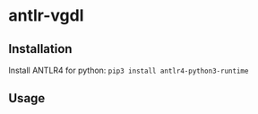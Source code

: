 # antlr-vgdl


## Installation
Install ANTLR4 for python: ```pip3 install antlr4-python3-runtime```

## Usage
